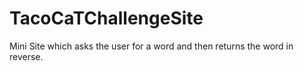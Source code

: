 # TacoCaTChallengeSite
 Mini Site which asks the user for a word and then returns the word in reverse.
